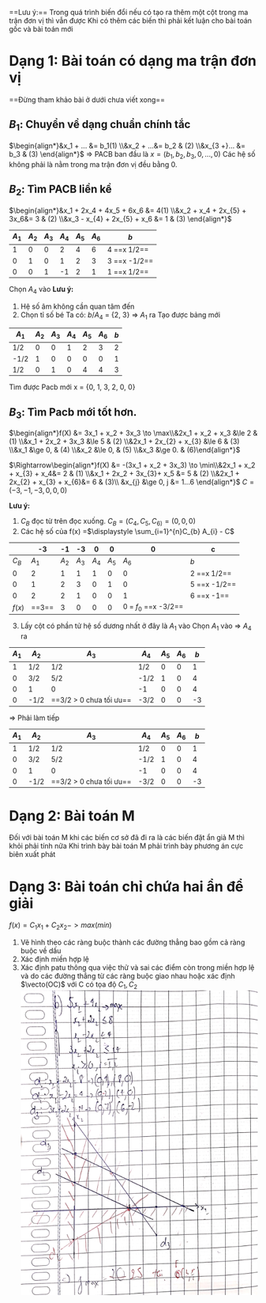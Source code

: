 ==Lưu ý:==
Trong quá trình biến đổi nếu có tạo ra  thêm một cột trong ma trận đơn vị thì vẫn được
Khi có thêm các biến thì phải kết luận cho bài toán gốc và bài toán mới
# Dạng 1: Bài toán có dạng ma trận đơn vị
==Đừng tham khảo bài ở dưới chưa viết xong==
## $B_{1}$: Chuyển về dạng chuẩn chính tắc
$\begin{align*}&x_1 + ... &= b_1(1) \\&x_2 + ...&= b_2 & (2) \\&x_{3 +}... &= b_3 & (3) \end{align*}$
$\Rightarrow$ PACB ban đầu là $x = (b_{1}, b_{2}, b_{3}, 0, ..., 0)$
Các hệ số không phải là nằm trong ma trận đơn vị đều bằng 0.
## $B_2$: Tìm PACB liền kề
$\begin{align*}&x_1 + 2x_4 + 4x_5 + 6x_6 &= 4(1) \\&x_2 + x_4 + 2x_{5} + 3x_6&= 3 & (2) \\&x_3 - x_{4} + 2x_{5} + x_6 &= 1 & (3) \end{align*}$


| $A_1$ | $A_2$ | $A_3$ | $A_4$ | $A_5$ | $A_6$ | $b$          |
| ----- | ----- | ----- | ----- | ----- | ----- | ------------ |
| 1     | 0     | 0     | 2     | 4     | 6     | 4 ==x 1/2==  |
| 0     | 1     | 0     | 1     | 2     | 3     | 3 ==x -1/2== |
| 0     | 0     | 1     | -1    | 2     | 1     | 1 ==x 1/2==  |
Chọn $A_4$ vào 
**Lưu ý:**
1. Hệ số âm không cần quan tâm đến
2. Chọn tỉ số bé
Ta có: $b/A_4$ = {2, 3}
$\Rightarrow$ $A_1$ ra
Tạo được bảng mới

| $A_1$ | $A_2$ | $A_3$ | $A_4$ | $A_5$ | $A_6$ | $b$ |
| ----- | ----- | ----- | ----- | ----- | ----- | --- |
| 1/2   | 0     | 0     | 1     | 2     | 3     | 2   |
| -1/2  | 1     | 0     | 0     | 0     | 0     | 1   |
| 1/2   | 0     | 1     | 0     | 4     | 4     | 3   |

Tìm được Pacb mới x = {0, 1, 3, 2, 0, 0}
## $B_3$: Tìm Pacb mới tốt hơn.
$\begin{align*}f(X) &= 3x_1 + x_2 + 3x_3  \to \max\\&2x_1 + x_2 + x_3 &\le 2 & (1) \\&x_1 + 2x_2 + 3x_3 &\le 5 & (2) \\&2x_1 + 2x_{2} + x_{3} &\le 6 & (3) \\&x_1 &\ge 0, & (4) \\&x_2 &\le 0, & (5) \\&x_3 &\ge 0. & (6)\end{align*}$

$\Rightarrow\begin{align*}f(X) &= -(3x_1 + x_2 + 3x_3)  \to \min\\&2x_1 + x_2 + x_{3} + x_4&= 2 & (1) \\&x_1 + 2x_2 + 3x_{3}+ x_5 &= 5 & (2) \\&2x_1 + 2x_{2} + x_{3} + x_{6}&= 6 & (3)\\ &x_{j} &\ge 0, j &= 1...6 \end{align*}$
$C = (-3, -1, -3, 0, 0, 0)$

**Lưu ý:**
1. $C_B$ đọc từ trên đọc xuống.
$C_{B} = (C_{4}, C_{5}, C_{6)}= (0, 0, 0)$
2. Các hệ số của f(x) =$\displaystyle \sum_{i=1}^{n}C_{b} A_{i} - C$ 

|        | -3    | -1    | -3    | 0     | 0     | 0     | c                    |
| ------ | ----- | ----- | ----- | ----- | ----- | ----- | -------------------- |
| $C_B$  | $A_1$ | $A_2$ | $A_3$ | $A_4$ | $A_5$ | $A_6$ | $b$                  |
| 0      | 2     | 1     | 1     | 1     | 0     | 0     | 2 ==x 1/2==          |
| 0      | 1     | 2     | 3     | 0     | 1     | 0     | 5 ==x -1/2==         |
| 0      | 2     | 2     | 1     | 0     | 0     | 1     | 6 ==x -1==           |
| $f(x)$ | ==3==   | 3     | 0     | 0     | 0     | 0 = $f_0$ ==x -3/2== |
3. Lấy cột có phần tử hệ số dương nhất ở đây là $A_{1}$ vào
Chọn $A_1$ vào $\Rightarrow$ $A_4$ ra

| $A_1$ | $A_2$ | $A_3$                   | $A_4$ | $A_5$ | $A_6$ | $b$ |
| ----- | ----- | ----------------------- | ----- | ----- | ----- | --- |
| 1     | 1/2   | 1/2                     | 1/2   | 0     | 0     | 1   |
| 0     | 3/2   | 5/2                     | -1/2  | 1     | 0     | 4   |
| 0     | 1     | 0                       | -1    | 0     | 0     | 4   |
| 0     | -1/2  | ==3/2 > 0 chưa tối ưu== | -3/2  | 0     | 0     | -3  |
$\Rightarrow$ Phải làm tiếp



| $A_1$ | $A_2$ | $A_3$                   | $A_4$ | $A_5$ | $A_6$ | $b$ |
| ----- | ----- | ----------------------- | ----- | ----- | ----- | --- |
| 1     | 1/2   | 1/2                     | 1/2   | 0     | 0     | 1   |
| 0     | 3/2   | 5/2                     | -1/2  | 1     | 0     | 4   |
| 0     | 1     | 0                       | -1    | 0     | 0     | 4   |
| 0     | -1/2  | ==3/2 > 0 chưa tối ưu== | -3/2  | 0     | 0     | -3  |
# Dạng 2: Bài toán M
Đối với bài toán M khi các biến cơ sở đã đi ra là các biến đặt ẩn giả M thì khỏi phải tính nữa
Khi trình bày bài toán M phải trình bày phương án cực biên xuất phát
# Dạng 3: Bài toán chỉ chứa hai ẩn để giải 
$f(x) = C_{1}x_{1} + C_{2}x_{2} -> max(min)$
1. Vẽ hình theo các ràng buộc thành các đường thẳng bao gồm cả ràng buộc về dấu
2. Xác định miền hợp lệ
3. Xác định patu thông qua việc thử và sai các điểm  còn trong miền hợp lệ và do các đường thẳng từ các ràng buộc giao nhau hoặc xác định $\vecto(OC)$ với C có tọa độ $C_{1}, C_{2}$
![](543907f02dbef9651533a193ce31423a.png)
